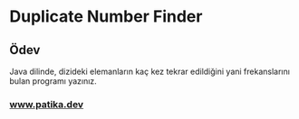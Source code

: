 # Duplicate Number Finder

## Ödev

Java dilinde, dizideki elemanların kaç kez tekrar edildiğini yani frekanslarını bulan programı yazınız.

### www.patika.dev